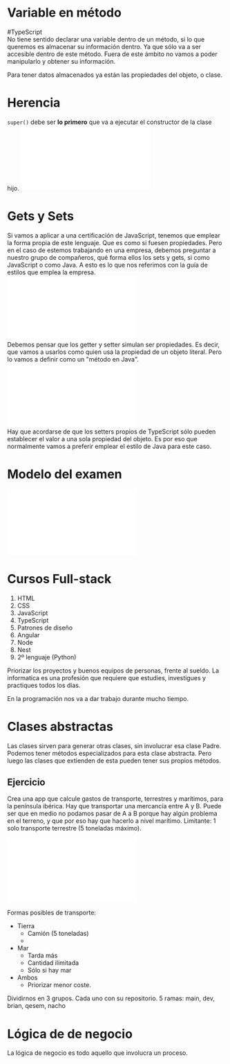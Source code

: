 # Variable en método    
#TypeScript    
No tiene sentido declarar una variable dentro de un método, si lo que queremos es almacenar su información dentro. Ya que sólo va a ser accesible dentro de este método. Fuera de este ámbito no vamos a poder manipularlo y obtener su información.    

Para tener datos almacenados ya están las propiedades del objeto, o clase.    
# Herencia
`super()` debe ser **lo primero** que va a ejecutar el constructor de la clase hijo.
![ED2025-05-15_09.34.34](ED2025-05-15_09.34.34.md)   
# Gets y Sets
Si vamos a aplicar a una certificación de JavaScript, tenemos que emplear la forma propia de este lenguaje. Que es como si fuesen propiedades. Pero en el caso de estemos trabajando en una empresa, debemos preguntar a nuestro grupo de compañeros, qué forma ellos los sets y gets, si como JavaScript o como Java. A esto es lo que nos referimos con la guía de estilos que emplea la empresa.
![ED2025-05-15_12.51.23|500](ED2025-05-15_12.51.23.md)   
Debemos pensar que los getter y setter simulan ser propiedades. Es decir, que vamos a usarlos como quien usa la propiedad de un objeto literal. Pero lo vamos a definir como un "método en Java".   
![ED2025-05-15_12.56.49](ED2025-05-15_12.56.49.md)    
Hay que acordarse de que los setters propios de TypeScript sólo pueden establecer el valor a una sola propiedad del objeto. Es por eso que normalmente vamos a preferir emplear el estilo de Java para este caso.

# Modelo del examen
![ED2025-05-15_13.32.24](ED2025-05-15_13.32.24.md)   

# Cursos Full-stack
1. HTML
2. CSS
3. JavaScript
4. TypeScript
5. Patrones de diseño
6. Angular
7. Node
8. Nest
9. 2º lenguaje (Python)

Priorizar los proyectos y buenos equipos de personas, frente al sueldo. La informatica es una profesión que requiere que estudies, investigues y practiques todos los días. 

En la programación nos va a dar trabajo durante mucho tiempo. 

# Clases abstractas
Las clases sirven para generar otras clases, sin involucrar esa clase Padre. Podemos tener métodos especializados para esta clase abstracta. Pero luego las clases que extienden de esta pueden tener sus propios métodos.

## Ejercicio
Crea una app que calcule gastos de transporte, terrestres y marítimos, para la península ibérica. Hay que transportar una mercancía entre A y B. Puede ser que en medio no podamos pasar de A a B porque hay algún problema en el terreno, y que por eso hay que hacerlo a nivel marítimo. Limitante: 1 solo transporte terrestre (5 toneladas máximo).

![ED2025-05-15_14.43.35](ED2025-05-15_14.43.35.md)

Formas posibles de transporte:
- Tierra 
	- Camión (5 toneladas)
	- 
- Mar
	- Tarda más
	- Cantidad ilimitada
	- Sólo si hay mar
- Ambos
	- Priorizar menor coste. 

Dividirnos en 3 grupos. Cada uno con su repositorio. 5 ramas: main, dev, brian, qesem, nacho

# Lógica de de negocio
La lógica de negocio es todo aquello que involucra un proceso. 